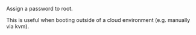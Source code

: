 Assign a password to root.

This is useful when booting outside of a cloud environment (e.g. manually via
kvm).
